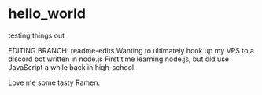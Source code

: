 # hello_world
testing things out

EDITING BRANCH: readme-edits
Wanting to ultimately hook up my VPS to a discord bot written in node.js
First time learning node.js, but did use JavaScript a while back in high-school. 

Love me some tasty Ramen. 
